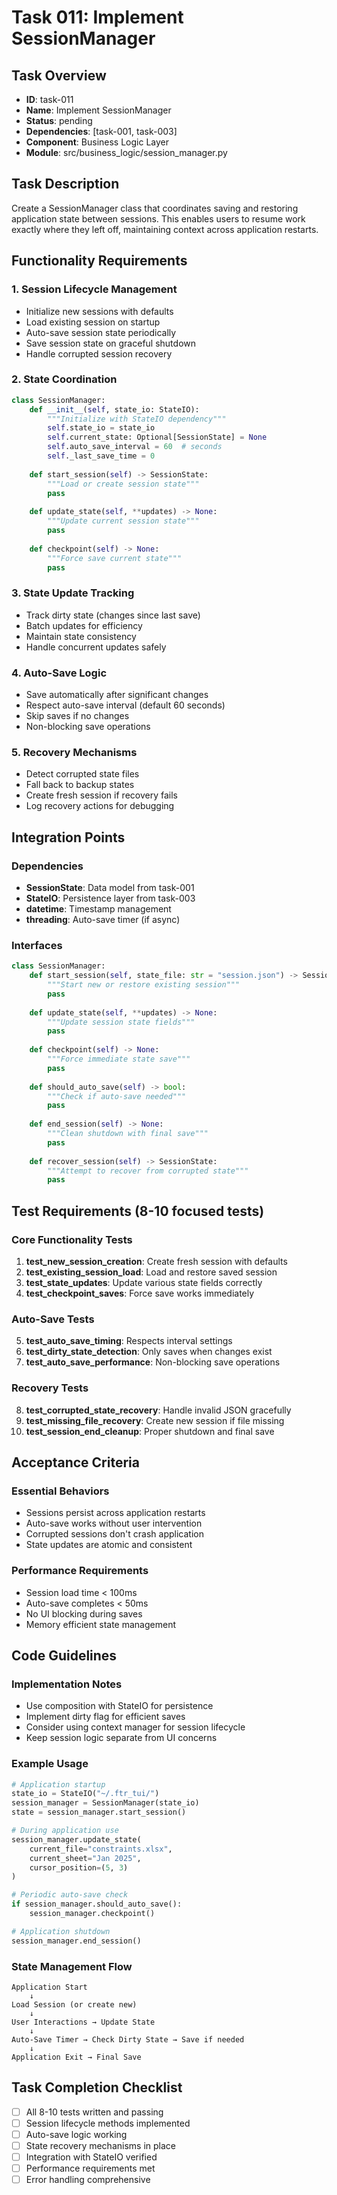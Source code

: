# Task 011: Implement SessionManager

## Task Overview
- **ID**: task-011
- **Name**: Implement SessionManager
- **Status**: pending
- **Dependencies**: [task-001, task-003]
- **Component**: Business Logic Layer
- **Module**: src/business_logic/session_manager.py

## Task Description
Create a SessionManager class that coordinates saving and restoring application state between sessions. This enables users to resume work exactly where they left off, maintaining context across application restarts.

## Functionality Requirements

### 1. Session Lifecycle Management
- Initialize new sessions with defaults
- Load existing session on startup
- Auto-save session state periodically
- Save session state on graceful shutdown
- Handle corrupted session recovery

### 2. State Coordination
```python
class SessionManager:
    def __init__(self, state_io: StateIO):
        """Initialize with StateIO dependency"""
        self.state_io = state_io
        self.current_state: Optional[SessionState] = None
        self.auto_save_interval = 60  # seconds
        self._last_save_time = 0
    
    def start_session(self) -> SessionState:
        """Load or create session state"""
        pass
    
    def update_state(self, **updates) -> None:
        """Update current session state"""
        pass
    
    def checkpoint(self) -> None:
        """Force save current state"""
        pass
```

### 3. State Update Tracking
- Track dirty state (changes since last save)
- Batch updates for efficiency
- Maintain state consistency
- Handle concurrent updates safely

### 4. Auto-Save Logic
- Save automatically after significant changes
- Respect auto-save interval (default 60 seconds)
- Skip saves if no changes
- Non-blocking save operations

### 5. Recovery Mechanisms
- Detect corrupted state files
- Fall back to backup states
- Create fresh session if recovery fails
- Log recovery actions for debugging

## Integration Points

### Dependencies
- **SessionState**: Data model from task-001
- **StateIO**: Persistence layer from task-003
- **datetime**: Timestamp management
- **threading**: Auto-save timer (if async)

### Interfaces
```python
class SessionManager:
    def start_session(self, state_file: str = "session.json") -> SessionState:
        """Start new or restore existing session"""
        pass
    
    def update_state(self, **updates) -> None:
        """Update session state fields"""
        pass
    
    def checkpoint(self) -> None:
        """Force immediate state save"""
        pass
    
    def should_auto_save(self) -> bool:
        """Check if auto-save needed"""
        pass
    
    def end_session(self) -> None:
        """Clean shutdown with final save"""
        pass
    
    def recover_session(self) -> SessionState:
        """Attempt to recover from corrupted state"""
        pass
```

## Test Requirements (8-10 focused tests)

### Core Functionality Tests
1. **test_new_session_creation**: Create fresh session with defaults
2. **test_existing_session_load**: Load and restore saved session
3. **test_state_updates**: Update various state fields correctly
4. **test_checkpoint_saves**: Force save works immediately

### Auto-Save Tests
5. **test_auto_save_timing**: Respects interval settings
6. **test_dirty_state_detection**: Only saves when changes exist
7. **test_auto_save_performance**: Non-blocking save operations

### Recovery Tests
8. **test_corrupted_state_recovery**: Handle invalid JSON gracefully
9. **test_missing_file_recovery**: Create new session if file missing
10. **test_session_end_cleanup**: Proper shutdown and final save

## Acceptance Criteria

### Essential Behaviors
- Sessions persist across application restarts
- Auto-save works without user intervention
- Corrupted sessions don't crash application
- State updates are atomic and consistent

### Performance Requirements
- Session load time < 100ms
- Auto-save completes < 50ms
- No UI blocking during saves
- Memory efficient state management

## Code Guidelines

### Implementation Notes
- Use composition with StateIO for persistence
- Implement dirty flag for efficient saves
- Consider using context manager for session lifecycle
- Keep session logic separate from UI concerns

### Example Usage
```python
# Application startup
state_io = StateIO("~/.ftr_tui/")
session_manager = SessionManager(state_io)
state = session_manager.start_session()

# During application use
session_manager.update_state(
    current_file="constraints.xlsx",
    current_sheet="Jan 2025",
    cursor_position=(5, 3)
)

# Periodic auto-save check
if session_manager.should_auto_save():
    session_manager.checkpoint()

# Application shutdown
session_manager.end_session()
```

### State Management Flow
```
Application Start
    ↓
Load Session (or create new)
    ↓
User Interactions → Update State
    ↓
Auto-Save Timer → Check Dirty State → Save if needed
    ↓
Application Exit → Final Save
```

## Task Completion Checklist
- [ ] All 8-10 tests written and passing
- [ ] Session lifecycle methods implemented
- [ ] Auto-save logic working
- [ ] State recovery mechanisms in place
- [ ] Integration with StateIO verified
- [ ] Performance requirements met
- [ ] Error handling comprehensive